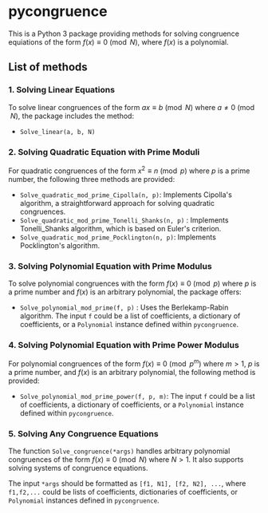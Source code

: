 # pycongruence

This is a Python 3 package providing methods for solving congruence equiations of the form $f(x)\equiv0\pmod N$, where $f(x)$ is a polynomial.

## List of methods

### 1. Solving Linear Equations

To solve linear congruences of the form $ax\equiv b\pmod N$ where $a\neq 0\pmod N$, the package includes the method:

- `Solve_linear(a, b, N)` 

### 2. Solving Quadratic Equation with Prime Moduli

For quadratic congruences of the form $x^2\equiv n\pmod p$ where $p$ is a prime number, the following three methods are provided:

- `Solve_quadratic_mod_prime_Cipolla(n, p)`: Implements Cipolla's algorithm, a straightforward approach for solving quadratic congruences.
- `Solve_quadratic_mod_prime_Tonelli_Shanks(n, p)` : Implements Tonelli_Shanks algorithm, which is based on Euler's criterion.
- `Solve_quadratic_mod_prime_Pocklington(n, p)`: Implements Pocklington's algorithm.

### 3. Solving Polynomial Equation with Prime Modulus

To solve polynomial congruences with the form $f(x)\equiv0\pmod p$ where $p$ is a prime number and $f(x)$ is an arbitrary polynomial, the package offers:
- `Solve_polynomial_mod_prime(f, p)` : Uses the Berlekamp-Rabin algorithm. The input `f` could be a list of coefficients, a dictionary of coefficients, or a `Polynomial` instance defined within `pycongruence`.


### 4. Solving Polynomial Equation with Prime Power Modulus

For polynomial congruences of the form $f(x)\equiv0\pmod{p^m}$ where $m> 1$, $p$ is a prime number, and $f(x)$ is an arbitrary polynomial, the following method is provided:
- `Solve_polynomial_mod_prime_power(f, p, m)`: The input `f` could be a list of coefficients, a dictionary of coefficients, or a `Polynomial` instance defined within `pycongruence`.

### 5. Solving Any Congruence Equations

The function `Solve_congruence(*args)`  handles arbitrary polynomial congruences of the form $f(x)\equiv0\pmod N$ where $N>1$. It also supports solving systems of congruence equations.

The input `*args` should be formatted as `[f1, N1], [f2, N2], ...`, where `f1,f2,...` could be lists of coefficients, dictionaries of coefficients, or `Polynomial` instances defined in `pycongruence`.

